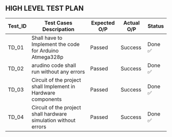 ## **HIGH LEVEL TEST PLAN**
|Test_ID|Test Cases Descripation|Expected O/P|Actual O/P|Status|
---|---|---|---|---|
|TD_01|Shall have to Implement the code for Arduino Atmega328p|Passed|Success|Done :white_check_mark:|
|TD_02|arudino code shall run without any errors|Passed|Success|Done :white_check_mark:|
|TD_03|Circuit of the project shall Implement in Hardware components|Passed|Success|Done :white_check_mark:|
|TD_04|Circuit of the project shall hardware simulation without errors|Passed|Success|Done :white_check_mark:|
